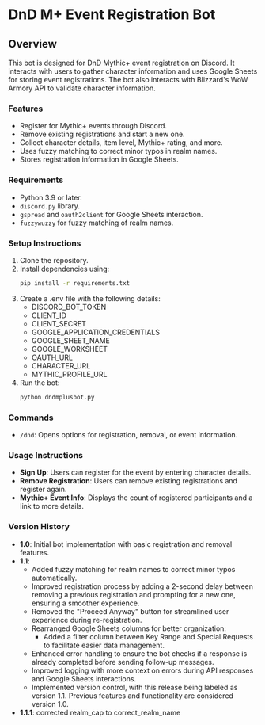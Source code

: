 # DnD M+ Event Registration Bot

## Overview
This bot is designed for DnD Mythic+ event registration on Discord. It interacts with users to gather character information and uses Google Sheets for storing event registrations. The bot also interacts with Blizzard's WoW Armory API to validate character information.

### Features
- Register for Mythic+ events through Discord.
- Remove existing registrations and start a new one.
- Collect character details, item level, Mythic+ rating, and more.
- Uses fuzzy matching to correct minor typos in realm names.
- Stores registration information in Google Sheets.

### Requirements
- Python 3.9 or later.
- `discord.py` library.
- `gspread` and `oauth2client` for Google Sheets interaction.
- `fuzzywuzzy` for fuzzy matching of realm names.

### Setup Instructions
1. Clone the repository.
2. Install dependencies using:
   ```bash
   pip install -r requirements.txt
   ```
3. Create a .env file with the following details:
   - DISCORD_BOT_TOKEN
   - CLIENT_ID
   - CLIENT_SECRET
   - GOOGLE_APPLICATION_CREDENTIALS
   - GOOGLE_SHEET_NAME
   - GOOGLE_WORKSHEET
   - OAUTH_URL
   - CHARACTER_URL
   - MYTHIC_PROFILE_URL
4. Run the bot:
   ```bash
   python dndmplusbot.py
   ```

### Commands
- `/dnd`: Opens options for registration, removal, or event information.

### Usage Instructions
- **Sign Up**: Users can register for the event by entering character details.
- **Remove Registration**: Users can remove existing registrations and register again.
- **Mythic+ Event Info**: Displays the count of registered participants and a link to more details.

### Version History
- **1.0**: Initial bot implementation with basic registration and removal features.
- **1.1**: 
  - Added fuzzy matching for realm names to correct minor typos automatically.
  - Improved registration process by adding a 2-second delay between removing a previous registration and prompting for a new one, ensuring a smoother experience.
  - Removed the "Proceed Anyway" button for streamlined user experience during re-registration.
  - Rearranged Google Sheets columns for better organization:
    - Added a filter column between Key Range and Special Requests to facilitate easier data management.
  - Enhanced error handling to ensure the bot checks if a response is already completed before sending follow-up messages.
  - Improved logging with more context on errors during API responses and Google Sheets interactions.
  - Implemented version control, with this release being labeled as version 1.1. Previous features and functionality are considered version 1.0.
- **1.1.1**: corrected realm_cap to correct_realm_name

